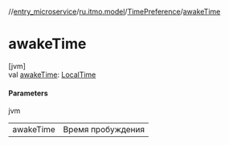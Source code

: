 //[entry_microservice](../../../index.md)/[ru.itmo.model](../index.md)/[TimePreference](index.md)/[awakeTime](awake-time.md)

# awakeTime

[jvm]\
val [awakeTime](awake-time.md): [LocalTime](https://docs.oracle.com/javase/8/docs/api/java/time/LocalTime.html)

#### Parameters

jvm

| | |
|---|---|
| awakeTime | Время пробуждения |